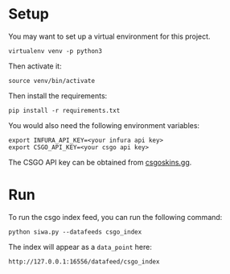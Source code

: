 # Setup
You may want to set up a virtual environment for this project. 
```
virtualenv venv -p python3
```
Then activate it:
```
source venv/bin/activate
```
Then install the requirements:
```
pip install -r requirements.txt
```
You would also need the following environment variables:
```
export INFURA_API_KEY=<your infura api key>
export CSGO_API_KEY=<your csgo api key>
```
The CSGO API key can be obtained from [csgoskins.gg](https://csgoskins.gg/).


# Run
To run the csgo index feed, you can run the following command:
```
python siwa.py --datafeeds csgo_index
```
The index will appear as a `data_point` here:
```
http://127.0.0.1:16556/datafeed/csgo_index
```
